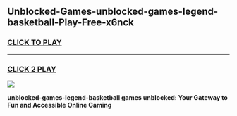 
## Unblocked-Games-unblocked-games-legend-basketball-Play-Free-x6nck
<h3>
<a href="https://premium76.site?title=unblocked-games-legend-basketball&ref=24M">CLICK TO PLAY</a></h3>
<hr>

<h3>
<a href="https://premium76.site?title=unblocked-games-legend-basketball&ref=24M">CLICK 2 PLAY</a>
  
</h3>

<a href="https://premium76.site?title=unblocked-games-legend-basketball&ref=24M"><img src="https://clearcache.store/games.png"></a>


**unblocked-games-legend-basketball games unblocked: Your Gateway to Fun and Accessible Online Gaming**
